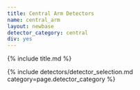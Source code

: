 ```yaml
---
title: Central Arm Detectors
name: central_arm
layout: newbase
detector_category: central
div: yes
---
```

{% include title.md %}

{% include detectors/detector_selection.md category=page.detector_category %}

